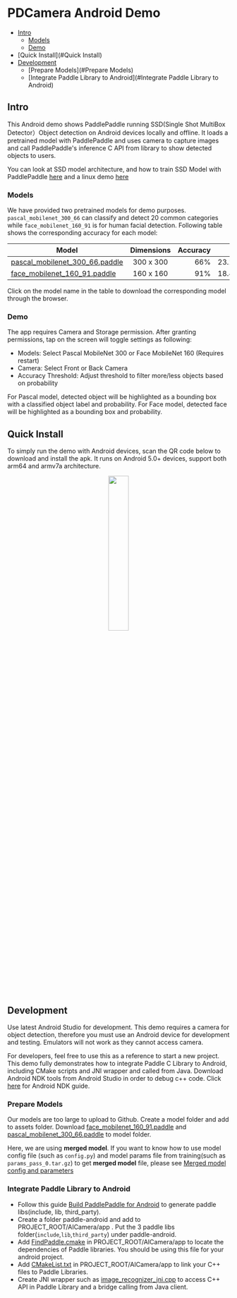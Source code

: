# PDCamera Android Demo

- [Intro](#Intro)
  - [Models](#Models)
  - [Demo](#Demo)
- [Quick Install](#Quick Install)
- [Development](#Development)
  - [Prepare Models](#Prepare Models)
  - [Integrate Paddle Library to Android](#Integrate Paddle Library to Android)

## Intro

This Android demo shows PaddlePaddle running SSD(Single Shot MultiBox Detector）Object detection on Android devices locally and offline. It loads a pretrained model with PaddlePaddle and uses camera to capture images and call PaddlePaddle's inference C API from library to show detected objects to users.

You can look at SSD model architecture, and how to train SSD Model with PaddlePaddle [here](https://github.com/PaddlePaddle/models/tree/develop/ssd) and a linux demo [here](https://github.com/PaddlePaddle/Mobile/tree/develop/Demo/linux)

### Models

We have provided two pretrained models for demo purposes. `pascal_mobilenet_300_66` can classify and detect 20 common categories while `face_mobilenet_160_91` is for human facial detection. Following table shows the corresponding accuracy for each model:

| Model                    | Dimensions | Accuracy |  Size |
| ------------------------ |:----------:| --------:|------:|
| [pascal\_mobilenet\_300\_66.paddle](http://cloud.dlnel.org/filepub/?uuid=39c325d9-b468-4940-ba47-d50c8ec5fd5b) | 300 x 300 | 66% | 23.2MB |
| [face\_mobilenet\_160\_91.paddle](http://cloud.dlnel.org/filepub/?uuid=038c1dbf-08b3-42a9-b2dc-efccd63859fb) | 160 x 160 | 91% | 18.4MB |

Click on the model name in the table to download the corresponding model through the browser.


### Demo

The app requires Camera and Storage permission. After granting permissions, tap on the screen will toggle settings as following:

- Models: Select Pascal MobileNet 300 or Face MobileNet 160 (Requires restart)
- Camera: Select Front or Back Camera
- Accuracy Threshold: Adjust threshold to filter more/less objects based on probability


For Pascal model, detected object will be highlighted as a bounding box with a classified object label and probability.
For Face model, detected face will be highlighted as a bounding box and probability.



## Quick Install

To simply run the demo with Android devices, scan the QR code below to download and install the apk. It runs on Android 5.0+ devices, support both arm64 and armv7a architecture.

<p align="center">
<img src="assets/qr_code_android.png" width = "30%" />
</p>


## Development

Use latest Android Studio for development. This demo requires a camera for object detection, therefore you must use an Android device for development and testing. Emulators will not work as they cannot access camera.

For developers, feel free to use this as a reference to start a new project. This demo fully demonstrates how to integrate Paddle C Library to Android, including CMake scripts and JNI wrapper and called from Java. Download Android NDK tools from Android Studio in order to debug c++ code. Click [here](https://developer.android.com/ndk/guides/index.html) for Android NDK guide.


### Prepare Models

Our models are too large to upload to Github. Create a model folder and add to assets folder. Download [face_mobilenet_160_91.paddle](http://cloud.dlnel.org/filepub/?uuid=038c1dbf-08b3-42a9-b2dc-efccd63859fb) and [pascal_mobilenet_300_66.paddle](http://cloud.dlnel.org/filepub/?uuid=39c325d9-b468-4940-ba47-d50c8ec5fd5b) to model folder.

Here, we are using **merged model**. If you want to know how to use model config file (such as `config.py`) and model params file from training(such as `params_pass_0.tar.gz`) to get **merged model** file, please see [Merged model config and parameters](../../../deployment/model/merge_config_parameters/README.md)


### Integrate Paddle Library to Android

- Follow this guide [Build PaddlePaddle for Android](https://github.com/PaddlePaddle/Paddle/blob/develop/doc/mobile/cross_compiling_for_android_en.md) to generate paddle libs(include, lib, third_party).
- Create a folder paddle-android and add to PROJECT_ROOT/AICamera/app . Put the 3 paddle libs folder(`include`,`lib`,`third_party`) under paddle-android.
- Add [FindPaddle.cmake](https://github.com/PaddlePaddle/Mobile/blob/develop/Demo/Android/AICamera/app/FindPaddle.cmake) in PROJECT_ROOT/AICamera/app to locate the dependencies of Paddle libraries. You should be using this file for your android project.
- Add [CMakeList.txt](https://github.com/PaddlePaddle/Mobile/blob/develop/Demo/Android/AICamera/app/CMakeList.txt) in PROJECT_ROOT/AICamera/app to link your C++ files to Paddle Libraries.
- Create JNI wrapper such as [image_recognizer_jni.cpp](https://github.com/PaddlePaddle/Mobile/blob/develop/Demo/Android/AICamera/app/src/main/cpp/image_recognizer_jni.cpp) to access C++ API in Paddle Library and a bridge calling from Java client.
